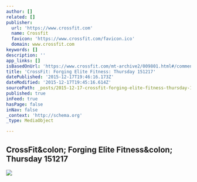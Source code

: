 ```yaml
---
author: []
related: []
publisher:
  url: 'https://www.crossfit.com'
  name: Crossfit
  favicon: 'https://www.crossfit.com/favicon.ico'
  domain: www.crossfit.com
keywords: []
description: ''
app_links: []
isBasedOnUrl: 'https://www.crossfit.com/mt-archive2/009801.html#/comments'
title: 'CrossFit: Forging Elite Fitness: Thursday 151217'
datePublished: '2015-12-17T19:46:16.173Z'
dateModified: '2015-12-17T19:45:16.614Z'
sourcePath: _posts/2015-12-17-crossfit-forging-elite-fitness-thursday-151217.md
published: true
inFeed: true
hasPage: false
inNav: false
_context: 'http://schema.org'
_type: MediaObject

---
```

<article style=""><h1>CrossFit&amp;colon; Forging Elite Fitness&amp;colon; Thursday 151217</h1><p></p><img src="http://www.crossfit.com/mt-archive2/c4414186b70d5c8_691689_th.jpeg" /></article>